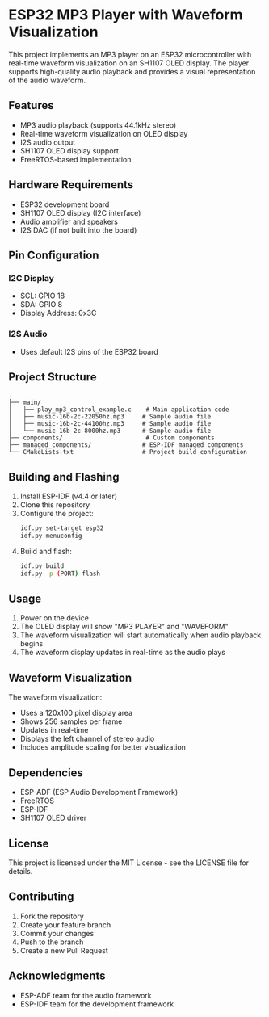 # ESP32 MP3 Player with Waveform Visualization

This project implements an MP3 player on an ESP32 microcontroller with real-time waveform visualization on an SH1107 OLED display. The player supports high-quality audio playback and provides a visual representation of the audio waveform.

## Features

- MP3 audio playback (supports 44.1kHz stereo)
- Real-time waveform visualization on OLED display
- I2S audio output
- SH1107 OLED display support
- FreeRTOS-based implementation

## Hardware Requirements

- ESP32 development board
- SH1107 OLED display (I2C interface)
- Audio amplifier and speakers
- I2S DAC (if not built into the board)

## Pin Configuration

### I2C Display
- SCL: GPIO 18
- SDA: GPIO 8
- Display Address: 0x3C

### I2S Audio
- Uses default I2S pins of the ESP32 board

## Project Structure

```
.
├── main/
│   ├── play_mp3_control_example.c    # Main application code
│   ├── music-16b-2c-22050hz.mp3     # Sample audio file
│   ├── music-16b-2c-44100hz.mp3     # Sample audio file
│   └── music-16b-2c-8000hz.mp3      # Sample audio file
├── components/                       # Custom components
├── managed_components/              # ESP-IDF managed components
└── CMakeLists.txt                   # Project build configuration
```

## Building and Flashing

1. Install ESP-IDF (v4.4 or later)
2. Clone this repository
3. Configure the project:
   ```bash
   idf.py set-target esp32
   idf.py menuconfig
   ```
4. Build and flash:
   ```bash
   idf.py build
   idf.py -p (PORT) flash
   ```

## Usage

1. Power on the device
2. The OLED display will show "MP3 PLAYER" and "WAVEFORM"
3. The waveform visualization will start automatically when audio playback begins
4. The waveform display updates in real-time as the audio plays

## Waveform Visualization

The waveform visualization:
- Uses a 120x100 pixel display area
- Shows 256 samples per frame
- Updates in real-time
- Displays the left channel of stereo audio
- Includes amplitude scaling for better visualization

## Dependencies

- ESP-ADF (ESP Audio Development Framework)
- FreeRTOS
- ESP-IDF
- SH1107 OLED driver

## License

This project is licensed under the MIT License - see the LICENSE file for details.

## Contributing

1. Fork the repository
2. Create your feature branch
3. Commit your changes
4. Push to the branch
5. Create a new Pull Request

## Acknowledgments

- ESP-ADF team for the audio framework
- ESP-IDF team for the development framework
